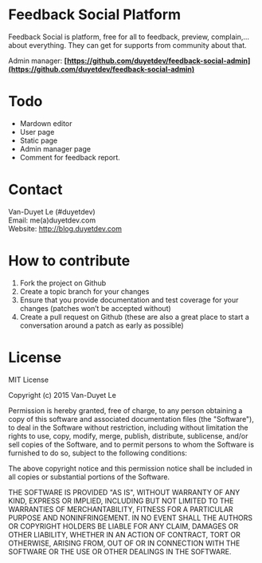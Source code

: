 # Feedback Social Platform

Feedback Social is platform, free for all to feedback, preview, complain,... about everything. They can get for supports from community about that.

Admin manager: <strong>[https://github.com/duyetdev/feedback-social-admin](https://github.com/duyetdev/feedback-social-admin)</strong>

# Todo 

* Mardown editor 
* User page 
* Static page 
* Admin manager page
* Comment for feedback report.

# Contact 

Van-Duyet Le (#duyetdev) <br />
Email: me(a)duyetdev.com<br />
Website: http://blog.duyetdev.com <br />

# How to contribute

1. Fork the project on Github
2. Create a topic branch for your changes
3. Ensure that you provide documentation and test coverage for your changes (patches won’t be accepted without)
4. Create a pull request on Github (these are also a great place to start a conversation around a patch as early as possible)

# License
MIT License

Copyright (c) 2015 Van-Duyet Le

Permission is hereby granted, free of charge, to any person obtaining a copy of this software and associated documentation files (the "Software"), to deal in the Software without restriction, including without limitation the rights to use, copy, modify, merge, publish, distribute, sublicense, and/or sell copies of the Software, and to permit persons to whom the Software is furnished to do so, subject to the following conditions:

The above copyright notice and this permission notice shall be included in all copies or substantial portions of the Software.

THE SOFTWARE IS PROVIDED "AS IS", WITHOUT WARRANTY OF ANY KIND, EXPRESS OR IMPLIED, INCLUDING BUT NOT LIMITED TO THE WARRANTIES OF MERCHANTABILITY, FITNESS FOR A PARTICULAR PURPOSE AND NONINFRINGEMENT. IN NO EVENT SHALL THE AUTHORS OR COPYRIGHT HOLDERS BE LIABLE FOR ANY CLAIM, DAMAGES OR OTHER LIABILITY, WHETHER IN AN ACTION OF CONTRACT, TORT OR OTHERWISE, ARISING FROM, OUT OF OR IN CONNECTION WITH THE SOFTWARE OR THE USE OR OTHER DEALINGS IN THE SOFTWARE.
